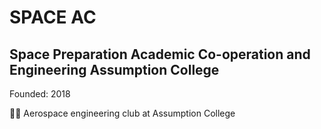 # SPACE AC 
## Space Preparation Academic Co-operation and Engineering Assumption College

 Founded: 2018

🙋‍♀️ Aerospace engineering club at Assumption College
